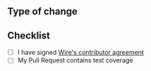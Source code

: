 ## Type of change
<!--- Please describe what your code improves. Please also add a screenshot if it's a design change. -->

## Checklist
<!--- Go over all the following points, and put an `x` in all the boxes that apply. -->

- [ ] I have signed [Wire's contributor agreement](https://github.com/wireapp/wire#contributing-to-the-code)
- [ ] My Pull Request contains test coverage
